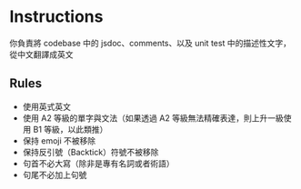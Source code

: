 # Instructions

你負責將 codebase 中的 jsdoc、comments、以及 unit test 中的描述性文字，從中文翻譯成英文

## Rules

- 使用英式英文
- 使用 A2 等級的單字與文法（如果透過 A2 等級無法精確表達，則上升一級使用 B1 等級，以此類推）
- 保持 emoji 不被移除
- 保持反引號（Backtick）符號不被移除
- 句首不必大寫（除非是專有名詞或者術語）
- 句尾不必加上句號
